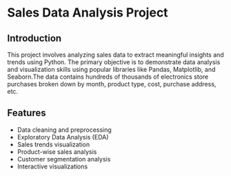 # Sales Data Analysis Project

## Introduction

This project involves analyzing sales data to extract meaningful insights and trends using Python. The primary objective is to demonstrate data analysis and visualization skills using popular libraries like Pandas, Matplotlib, and Seaborn.The data contains hundreds of thousands of electronics store purchases broken down by month, product type, cost, purchase address, etc.

## Features

- Data cleaning and preprocessing
- Exploratory Data Analysis (EDA)
- Sales trends visualization
- Product-wise sales analysis
- Customer segmentation analysis
- Interactive visualizations
